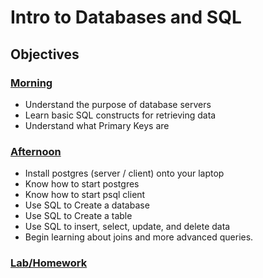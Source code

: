 # Intro to Databases and SQL

## Objectives

### [Morning](./morning.md)
* Understand the purpose of database servers
* Learn basic SQL constructs for retrieving data
* Understand what Primary Keys are

### [Afternoon](./afternoon.md)
* Install postgres (server / client) onto your laptop
* Know how to start postgres
* Know how to start psql client
* Use SQL to Create a database
* Use SQL to Create a table
* Use SQL to insert, select, update, and delete data
* Begin learning about joins and more advanced queries.

### [Lab/Homework](https://github.com/wdi-sf-july/apartment_lab_sql/blob/master/apartment_lab.md)

